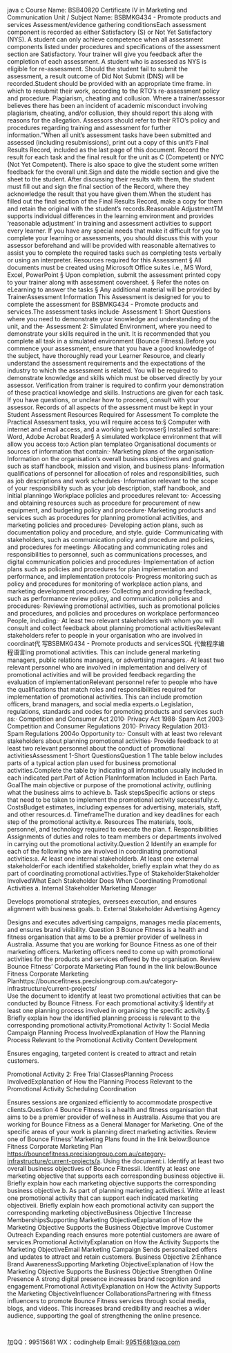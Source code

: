 java c
Course Name:
      BSB40820 Certificate IV in Marketing and Communication
Unit / Subject Name:
      BSBMKG434 - Promote products and services
Assessment/evidence gathering conditionsEach assessment component is recorded as either Satisfactory   (S) or Not Yet Satisfactory   (NYS). A student can only achieve competence when all assessment components listed under procedures and specifications of the assessment section are Satisfactory. Your trainer will give you feedback after the completion of each assessment. A student who is assessed as NYS is eligible for re-assessment. Should the student fail to submit the assessment, a result outcome of Did Not Submit (DNS) will be recorded.Student should be provided with an appropriate time frame. in which to resubmit their work, according to the RTO’s re-assessment policy and procedure. Plagiarism, cheating and collusion. Where a trainer/assessor believes there has been an incident of academic misconduct involving plagiarism, cheating, and/or collusion, they should report this along with reasons for the allegation. Assessors should refer to their RTO’s policy and procedures regarding training and assessment for further information.”When all unit’s assessment tasks have been submitted and assessed (including resubmissions), print out a copy of this unit’s Final Results Record, included as the last page of this document. Record the result for each task and the final result for the unit as C (Competent) or NYC (Not Yet Competent). There is also space to give the student some written feedback for the overall unit.Sign and date the middle section and give the sheet to the student. After discussing their results with them, the student must fill out and sign the final section of the Record, where they acknowledge the result that you have given them.When the student has filled out the final section of the Final Results Record, make a copy for them and retain the original with the student’s records.Reasonable AdjustmentTM supports individual differences in the learning environment and provides ‘reasonable adjustment’ in training and assessment activities to support every learner. If you have any special needs that make it difficult for you to complete your learning or assessments, you should discuss this with your assessor beforehand and will be provided with reasonable alternatives to assist you to complete the required tasks such as completing tests verbally or using an interpreter.
Resources required for this Assessment
§   All documents must be created using Microsoft Office suites i.e., MS Word, Excel, PowerPoint
§   Upon completion, submit the assessment printed copy to your trainer along with assessment coversheet.
§   Refer the notes on eLearning to answer the tasks
§   Any additional material will be provided by TrainerAssessment Information This Assessment is designed for you to complete the assessment for BSBMKG434 - Promote products and services.The assessment tasks include·   Assessment 1: Short Questions where you need to demonstrate your knowledge and understanding of the unit, and the·   Assessment 2: Simulated Environment, where you need to demonstrate your skills required in the unit. It is recommended that you complete all task in a simulated environment (Bounce Fitness).Before you commence your assessment, ensure that you have a good knowledge of the subject, have thoroughly read your Learner Resource, and clearly understand the assessment requirements and the expectations of the industry to which the assessment is related. You will be required to demonstrate knowledge and skills which must be observed directly by your assessor.   Verification from trainer is required to confirm your demonstration of these practical knowledge and skills. Instructions are given for each task. If you have questions, or unclear how to proceed, consult with your assessor. Records of all aspects of the assessment must be kept in your Student Assessment
Resources Required for Assessment
To complete the Practical Assessment tasks, you will require access to:§   Computer with internet and email access, and a working web browser§   Installed software: Word, Adobe Acrobat Reader§   A simulated workplace environment that will allow you access to:o   Action plan templateo   Organisational documents or sources of information that contain:·   Marketing plans of the organisation·   Information on the organisation’s overall business objectives and goals, such as staff handbook, mission and vision, and business plans·   Information qualifications of personnel for allocation of roles and responsibilities, such as job descriptions and work schedules·   Information relevant to the scope of your responsibility such as your job description, staff handbook, and initial planningo   Workplace policies and procedures relevant to:·   Accessing and obtaining resources such as procedure for procurement of new equipment, and budgeting policy and procedure·   Marketing products and services such as procedures for planning promotional activities, and marketing policies and procedures·   Developing action plans, such as documentation policy and procedure, and style. guide·   Communicating with stakeholders, such as communication policy and procedure and policies, and procedures for meetings·   Allocating and communicating roles and responsibilities to personnel, such as communications processes, and digital communication policies and procedures·   Implementation of action plans such as policies and procedures for plan implementation and performance, and implementation protocols·   Progress monitoring such as policy and procedures for monitoring of workplace action plans, and marketing development procedures·   Collecting and providing feedback, such as performance review policy, and communication policies and procedures·   Reviewing promotional activities, such as promotional policies and procedures, and policies and procedures on workplace performanceo   People, including:·   At least two relevant stakeholders with whom you will consult and collect feedback about planning promotional activitiesRelevant stakeholders refer to people in your organisation who are involved in coordinat代 写BSBMKG434 - Promote products and servicesSQL
代做程序编程语言ing promotional activities. This can include general marketing managers, public relations managers, or advertising managers.·   At least two relevant personnel who are involved in implementation and delivery of promotional activities and will be provided feedback regarding the evaluation of implementationRelevant personnel refer to people who have the qualifications that match roles and responsibilities required for implementation of promotional activities. This can include promotion officers, brand managers, and social media experts.o   Legislation, regulations, standards and codes for promoting products and services such as:·   Competition and Consumer Act 2010·   Privacy Act 1988·   Spam Act 2003·   Competition and Consumer Regulations 2010·   Privacy Regulation 2013·   Spam Regulations 2004o   Opportunity to:·   Consult with at least two relevant stakeholders about planning promotional activities·   Provide feedback to at least two relevant personnel about the conduct of promotional activitiesAssessment 1-Short QuestionsQuestion 1
The table below includes parts of a typical action plan used for business promotional activities.Complete the table by indicating all information usually included in each indicated part.Part of Action PlanInformation Included in Each Parta.   GoalThe main objective or purpose of the promotional activity, outlining what the business aims to achieve.b.   Task stepsSpecific actions or steps that need to be taken to implement the promotional activity successfully.c.   CostsBudget estimates, including expenses for advertising, materials, staff, and other resources.d.   TimeframeThe duration and key deadlines for each step of the promotional activity.e.   Resources The materials, tools, personnel, and technology required to execute the plan.
f.   Responsibilities Assignments of duties and roles to team members or departments involved in carrying out the promotional activity.Question 2
Identify an example for each of the following who are involved in coordinating promotional activities:a.   At least one internal stakeholderb.   At least one external stakeholderFor each identified stakeholder, briefly explain what they do as part of coordinating promotional activities.Type of StakeholderStakeholder InvolvedWhat Each Stakeholder Does When Coordinating Promotional Activities a.   Internal Stakeholder
Marketing Manager
   
Develops promotional strategies, oversees execution, and ensures alignment with business goals.
   b.   External Stakeholder
Advertising Agency
   
Designs and executes advertising campaigns, manages media placements, and ensures brand visibility.
   Question 3
Bounce Fitness is a health and fitness organisation that aims to be a premier provider of wellness in Australia.
Assume that you are working for Bounce Fitness as one of their marketing officers. Marketing officers need to come up with promotional activities for the products and services offered by the organisation.
Review Bounce Fitness’ Corporate Marketing Plan found in the link below:Bounce Fitness Corporate Marketing Planhttps://bouncefitness.precisiongroup.com.au/category-infrastructure/current-projects/   
Use the document to identify at least two promotional activities that can be conducted by Bounce Fitness.
For each promotional activity:§   Identify at least one planning process involved in organising the specific activity.§   Briefly explain how the identified planning process is relevant to the corresponding promotional activity.Promotional Activity 1:
Social Media Campaign
   Planning Process InvolvedExplanation of How the Planning Process Relevant to the Promotional Activity
Content Development
   
Ensures engaging, targeted content is created to attract and retain customers.
   

Promotional Activity 2:
Free Trial ClassesPlanning Process InvolvedExplanation of How the Planning Process Relevant to the Promotional Activity
Scheduling  Coordination
   
Ensures sessions are organized efficiently to accommodate prospective clients.Question 4
Bounce Fitness is a health and fitness organisation that aims to be a premier provider of wellness in Australia.
Assume that you are working for Bounce Fitness as a General Manager for Marketing. One of the specific areas of your work is planning direct marketing activities.
Review one of Bounce Fitness’ Marketing Plans found in the link below:Bounce Fitness Corporate Marketing Plan https://bouncefitness.precisiongroup.com.au/category-infrastructure/current-projects/a.   Using the document:i.   Identify at least two overall business objectives of Bounce Fitnessii.   Identify at least one marketing objective that supports each corresponding business objective   iii.   Briefly explain how each marketing objective supports the corresponding business objective.b.   As part of planning marketing activities:i.   Write at least one promotional activity that can support each indicated marketing objectiveii.      Briefly explain how each promotional activity can support the corresponding marketing objectiveBusiness Objective 1:Increase MembershipsSupporting Marketing ObjectiveExplanation of How the Marketing Objective Supports the Business Objective Improve Customer Outreach   Expanding reach ensures more potential customers are aware of services.Promotional ActivityExplanation on How the Activity Supports the Marketing ObjectiveEmail Marketing Campaign   Sends personalized offers and updates to attract and retain customers.
Business Objective 2:Enhance Brand AwarenessSupporting Marketing ObjectiveExplanation of How the Marketing Objective Supports the Business Objective Strengthen Online Presence   A strong digital presence increases brand recognition and engagement.Promotional ActivityExplanation on How the Activity Supports the Marketing ObjectiveInfluencer CollaborationsPartnering with fitness influencers to promote Bounce Fitness services through social media, blogs, and videos. This increases brand credibility and reaches a wider audience, supporting the goal of strengthening the online presence.
   
   
   
   
   
   
   
            
加QQ：99515681  WX：codinghelp  Email: 99515681@qq.com
